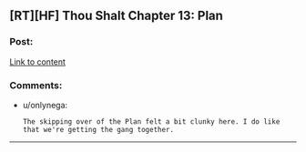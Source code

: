 ## [RT][HF] Thou Shalt Chapter 13: Plan

### Post:

[Link to content](https://thoushaltserial.wordpress.com/2019/05/28/chapter-13-plan/)

### Comments:

- u/onlynega:
  ```
  The skipping over of the Plan felt a bit clunky here. I do like that we're getting the gang together.
  ```

---

